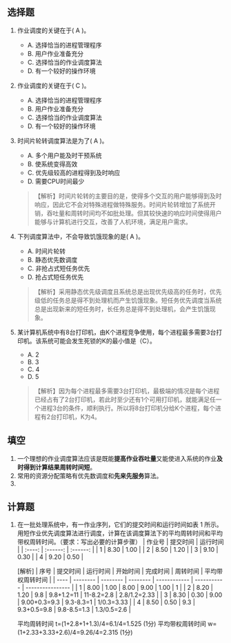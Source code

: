 ## 选择题

1. 作业调度的关键在于( A )。
     - A. 选择恰当的进程管理程序
     - B. 用户作业准备充分
     - C. 选择恰当的作业调度算法
     - D. 有一个较好的操作环境

1. 作业调度的关键在于( C )。
    - A. 选择恰当的进程管理程序
    - B. 用户作业准备充分
    - C. 选择恰当的作业调度算法
    - D. 有一个较好的操作环境

1. 时间片轮转调度算法是为了( A )。
    - A. 多个用户能及时干预系统             
    - B. 使系统变得高效
    - C. 优先级较高的进程得到及时响应       
    - D. 需要CPU时间最少
    > 【解析】时间片轮转的主要目的是，使得多个交互的用户能够得到及时响应，因此它不会对特殊进程做特殊服务。时间片轮转增加了系统开销，吞吐量和周转时间均不如批处理。但其较快速的响应时间使得用户能够与计算机进行交互，改善了人机环境，满足用户需求。

1. 下列调度算法中，不会导致饥饿现象的是( A )。
    - A. 时间片轮转                 
    - B. 静态优先数调度   
    - C. 非抢占式短任务优先         
    - D. 抢占式短任务优先
    > 【解析】采用静态优先级调度且系统总是出现优先级高的任务时，优先级低的任务总是得不到处理机而产生饥饿现象。短任务优先调度当系统总是出现新来的短任务时，长任务总是得不到处理机，会产生饥饿现象。

1. 某计算机系统中有8台打印机，由K个进程竞争使用，每个进程最多需要3台打印机。该系统可能会发生死锁的K的最小值是（C）。
    - A. 2        
    - B. 3        
    - C. 4        
    - D. 5
    > 【解析】因为每个进程最多需要3台打印机，最极端的情况是每个进程已经占有了2台打印机，若此时至少还有1个可用打印机，就能满足任一个进程3台的条件，顺利执行。所以将8台打印机分给K个进程，每个进程有2台打印机，K为4。

## 填空

1. 一个理想的作业调度算法应该是既能**提高作业吞吐量**又能使进入系统的作业**及时得到计算结果周转时间短**。
2. 常用的资源分配策略有优先数调度和**先来先服务**算法。
3. 
## 计算题
1. 在一批处理系统中，有一作业序列，它们的提交时间和运行时间如表 1 所示。用短作业优先调度算法进行调度，计算在该调度算法下的平均周转时间和平均带权周转时间。（要求：写出必要的计算步骤）
   | 作业号 | 提交时间 | 运行时间 |
   | :----: | :------: | :------: |
   |   1    |   8.30   |   1.00   |
   |   2    |   8.50   |   1.20   |
   |   3    |   9.10   |   0.30   |
   |   4    |   9.20   |   0.50   |
   
   [解析]
   | 序号 | 提交时间 | 运行时间 | 开始时间 | 完成时间     | 周转时间    | 平均带权周转时间 |
   | ---- | -------- | -------- | -------- | ------------ | ----------- | ---------------- |
   | 1    | 8.00     | 1.00     | 8.00     | 9.00         | 1.00        | 1                |
   | 2    | 8.20     | 1.20     | 9.8      | 9.8+1.2=11   | 11-8.2=2.8  | 2.8/1.2=2.33     |
   | 3    | 8.30     | 0.30     | 9.00     | 9.00+0.3=9.3 | 9.3-8.3=1   | 1/0.3=3.33       |
   | 4    | 8.50     | 0.50     | 9.3      | 9.3+0.5=9.8  | 9.8-8.5=1.3 | 1.3/0.5=2.6      |

    平均周转时间 t=(1+2.8+1+1.3)/4=6.1/4=1.525 (1分)
   平均带权周转时间 w=(1+2.33+3.33+2.6)/4=9.26/4=2.315 (1分)


